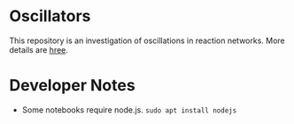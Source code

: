 # Oscillators

This repository is an investigation of oscillations in reaction networks.
More details are [hree](https://drive.google.com/drive/folders/1YTzT5Nz_iUNd7xzqB3GgSC9H8Pk-OTZz).

# Developer Notes
* Some notebooks require node.js. ``sudo apt install nodejs``
